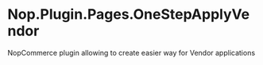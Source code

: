 # Nop.Plugin.Pages.OneStepApplyVendor
NopCommerce plugin allowing to create easier way for Vendor applications
